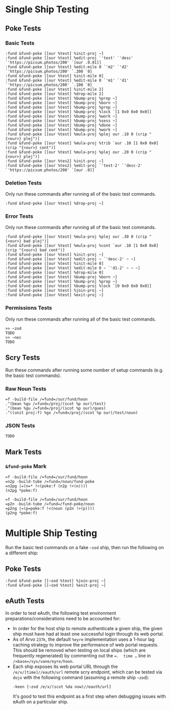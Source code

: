 # Single Ship Testing #

## Poke Tests ##

### Basic Tests ###

```
:fund &fund-poke [[our %test] %init-proj ~]
:fund &fund-poke [[our %test] %edit-proj `'test' `'desc' `'https://picsum.photos/200' `[our .0.01]]
:fund &fund-poke [[our %test] %edit-mile 0 `'m2' `'d2' `'https://picsum.photos/200' `.200 `0]
:fund &fund-poke [[our %test] %init-mile 0]
:fund &fund-poke [[our %test] %edit-mile 0 `'m1' `'d1' `'https://picsum.photos/200' `.100 `0]
:fund &fund-poke [[our %test] %init-mile 2]
:fund &fund-poke [[our %test] %drop-mile 2]
:fund &fund-poke [[our %test] %bump-proj %prop ~]
:fund &fund-poke [[our %test] %bump-proj %born ~]
:fund &fund-poke [[our %test] %bump-proj %prop ~]
:fund &fund-poke [[our %test] %bump-proj %lock `[1 0x0 0x0 0x0]]
:fund &fund-poke [[our %test] %bump-proj %work ~]
:fund &fund-poke [[our %test] %bump-proj %sess ~]
:fund &fund-poke [[our %test] %bump-proj %done ~]
:fund &fund-poke [[our %test] %bump-proj %work ~]
:fund &fund-poke [[our %test] %mula-proj %plej our .10 0 (crip "{<our>} plej")]
:fund &fund-poke [[our %test] %mula-proj %trib `our .10 [1 0x0 0x0] (crip "{<our>} cont")]
:fund &fund-poke [[our %test] %mula-proj %plej our .20 0 (crip "{<our>} plej")]
:fund &fund-poke [[our %tes2] %init-proj ~]
:fund &fund-poke [[our %tes2] %edit-proj `'test-2' `'desc-2' `'https://picsum.photos/200' `[our .0]]
```

### Deletion Tests ###

Only run these commands after running all of the basic test commands.

```
:fund &fund-poke [[our %test] %drop-proj ~]
```

### Error Tests ###

Only run these commands after running all of the basic test commands.

```
:fund &fund-poke [[our %test] %mula-proj %plej our .30 0 (crip "{<our>} bad plej")]
:fund &fund-poke [[our %test] %mula-proj %cont `our .10 [1 0x0 0x0] (crip "{<our>} bad cont")]
:fund &fund-poke [[our %test] %init-proj ~]
:fund &fund-poke [[our %test] %edit-proj ~ `'desc-2' ~ ~]
:fund &fund-poke [[our %test] %init-mile 0]
:fund &fund-poke [[our %test] %edit-mile 0 ~ `'d1-2' ~ ~ ~]
:fund &fund-poke [[our %test] %drop-mile 0]
:fund &fund-poke [[our %test] %bump-proj %born ~]
:fund &fund-poke [[our %test] %bump-proj %prop ~]
:fund &fund-poke [[our %test] %bump-proj %lock `[0 0x0 0x0 0x0]]
:fund &fund-poke [[our %test] %join-proj ~]
:fund &fund-poke [[our %test] %exit-proj ~]
```

### Permissions Tests ###

Only run these commands after running all of the basic test commands.

```
>> ~zod
TODO
>> ~nec
TODO
```

## Scry Tests ##

Run these commands after running some number of setup commands (e.g. the basic
test commands).

### Raw Noun Tests ###

```
=f -build-file /=fund=/sur/fund/hoon
.^(bean %gu /=fund=/proj/(scot %p our)/test)
.^(bean %gu /=fund=/proj/(scot %p our)/gues)
.^((unit proj:f) %gx /=fund=/proj/(scot %p our)/test/noun)
```

### JSON Tests ###

```
TODO
```

## Mark Tests ##

### `&fund-poke` Mark ###

```
=f -build-file /=fund=/sur/fund/hoon
=n2p -build-tube /=fund=/noun/fund-poke
=n2pg |=(n=* !<(poke:f (n2p !>(n))))
(n2pg *poke:f)
```

```
=f -build-file /=fund=/sur/fund/hoon
=p2n -build-tube /=fund=/fund-poke/noun
=p2ng |=(p=poke:f !<(noun (p2n !>(p))))
(p2ng *poke:f)
```

# Multiple Ship Testing #

Run the basic test commands on a fake `~zod` ship, then run the following on
a different ship:

## Poke Tests ##

```
:fund &fund-poke [[~zod %test] %join-proj ~]
:fund &fund-poke [[~zod %test] %exit-proj ~]
```

## eAuth Tests ##

In order to test eAuth, the following test environment preparations/considerations
need to be accounted for:

- In order for the host ship to remote authenticate a given ship, the given
  ship must have had at least one successful login through its web portal.
- As of Arvo `237k`, the default `%eyre` implementation uses a 1-hour lag
  caching strategy to improve the performance of web portal requests. This
  should be removed when testing on local ships (which are frequently
  regenerated) by commenting out the `=.  time …` line in
  `/=base=/sys/vane/eyre/hoon`.
- Each ship exposes its web portal URL through the `/e/x/[time]//eauth/url`
  remote scry endpoint, which can be tested via `dojo` with the following
  command (assuming a remote ship `~zod`):
  ```
  -keen [~zod /e/x/(scot %da now)//eauth/url]
  ```
  It's good to test this endpoint as a first step when debugging issues with
  eAuth on a particular ship.

